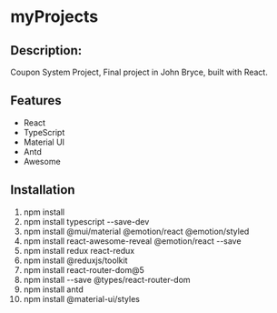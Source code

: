# myProjects


## Description:
Coupon System Project, Final project in John Bryce, built with React.


## Features
- React
- TypeScript
- Material UI
- Antd
- Awesome


## Installation
1. npm install
2. npm install typescript --save-dev
3. npm install @mui/material @emotion/react @emotion/styled
4. npm install react-awesome-reveal @emotion/react --save
5. npm install redux react-redux
6. npm install @reduxjs/toolkit
7. npm install react-router-dom@5
8. npm install --save @types/react-router-dom
9. npm install antd
10. npm install @material-ui/styles
